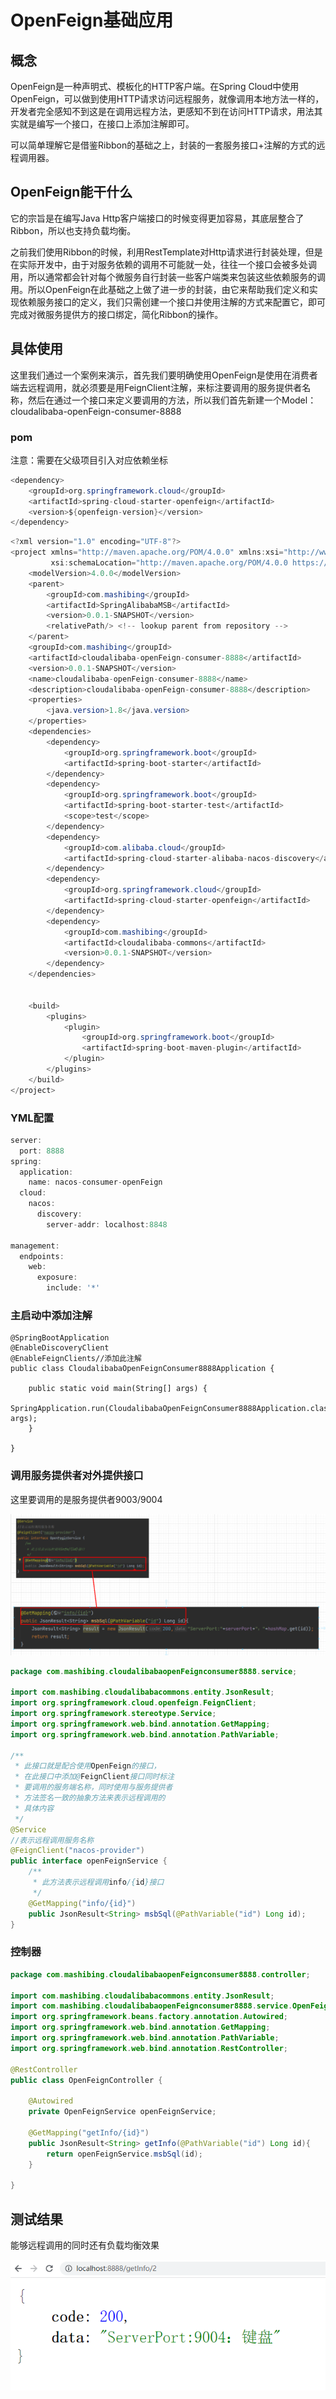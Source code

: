 # OpenFeign基础应用

## 概念

OpenFeign是一种声明式、模板化的HTTP客户端。在Spring Cloud中使用OpenFeign，可以做到使用HTTP请求访问远程服务，就像调用本地方法一样的，开发者完全感知不到这是在调用远程方法，更感知不到在访问HTTP请求，用法其实就是编写一个接口，在接口上添加注解即可。

可以简单理解它是借鉴Ribbon的基础之上，封装的一套服务接口+注解的方式的远程调用器。

## OpenFeign能干什么

它的宗旨是在编写Java Http客户端接口的时候变得更加容易，其底层整合了Ribbon，所以也支持负载均衡。

之前我们使用Ribbon的时候，利用RestTemplate对Http请求进行封装处理，但是在实际开发中，由于对服务依赖的调用不可能就一处，往往一个接口会被多处调用，所以通常都会针对每个微服务自行封装一些客户端类来包装这些依赖服务的调用。所以OpenFeign在此基础之上做了进一步的封装，由它来帮助我们定义和实现依赖服务接口的定义，我们只需创建一个接口并使用注解的方式来配置它，即可完成对微服务提供方的接口绑定，简化Ribbon的操作。

## 具体使用

 这里我们通过一个案例来演示，首先我们要明确使用OpenFeign是使用在消费者端去远程调用，就必须要是用FeignClient注解，来标注要调用的服务提供者名称，然后在通过一个接口来定义要调用的方法，所以我们首先新建一个Model：cloudalibaba-openFeign-consumer-8888



### pom

注意：需要在父级项目引入对应依赖坐标

```java
<dependency>
    <groupId>org.springframework.cloud</groupId>
    <artifactId>spring-cloud-starter-openfeign</artifactId>
    <version>${openfeign-version}</version>
</dependency>
```

```java
<?xml version="1.0" encoding="UTF-8"?>
<project xmlns="http://maven.apache.org/POM/4.0.0" xmlns:xsi="http://www.w3.org/2001/XMLSchema-instance"
         xsi:schemaLocation="http://maven.apache.org/POM/4.0.0 https://maven.apache.org/xsd/maven-4.0.0.xsd">
    <modelVersion>4.0.0</modelVersion>
    <parent>
        <groupId>com.mashibing</groupId>
        <artifactId>SpringAlibabaMSB</artifactId>
        <version>0.0.1-SNAPSHOT</version>
        <relativePath/> <!-- lookup parent from repository -->
    </parent>
    <groupId>com.mashibing</groupId>
    <artifactId>cloudalibaba-openFeign-consumer-8888</artifactId>
    <version>0.0.1-SNAPSHOT</version>
    <name>cloudalibaba-openFeign-consumer-8888</name>
    <description>cloudalibaba-openFeign-consumer-8888</description>
    <properties>
        <java.version>1.8</java.version>
    </properties>
    <dependencies>
        <dependency>
            <groupId>org.springframework.boot</groupId>
            <artifactId>spring-boot-starter</artifactId>
        </dependency>
        <dependency>
            <groupId>org.springframework.boot</groupId>
            <artifactId>spring-boot-starter-test</artifactId>
            <scope>test</scope>
        </dependency>
        <dependency>
            <groupId>com.alibaba.cloud</groupId>
            <artifactId>spring-cloud-starter-alibaba-nacos-discovery</artifactId>
        </dependency>
        <dependency>
            <groupId>org.springframework.cloud</groupId>
            <artifactId>spring-cloud-starter-openfeign</artifactId>
        </dependency>
        <dependency>
            <groupId>com.mashibing</groupId>
            <artifactId>cloudalibaba-commons</artifactId>
            <version>0.0.1-SNAPSHOT</version>
        </dependency>
    </dependencies>


    <build>
        <plugins>
            <plugin>
                <groupId>org.springframework.boot</groupId>
                <artifactId>spring-boot-maven-plugin</artifactId>
            </plugin>
        </plugins>
    </build>
</project>
```

### YML配置

```java
server:
  port: 8888
spring:
  application:
    name: nacos-consumer-openFeign
  cloud:
    nacos:
      discovery:
        server-addr: localhost:8848

management:
  endpoints:
    web:
      exposure:
        include: '*'
```

### 主启动中添加注解

```
@SpringBootApplication
@EnableDiscoveryClient
@EnableFeignClients//添加此注解
public class CloudalibabaOpenFeignConsumer8888Application {

    public static void main(String[] args) {
        SpringApplication.run(CloudalibabaOpenFeignConsumer8888Application.class, args);
    }

}
```

### 调用服务提供者对外提供接口

这里要调用的是服务提供者9003/9004

![image-20211112183106167](image-20211112183106167.png)

```java
package com.mashibing.cloudalibabaopenFeignconsumer8888.service;

import com.mashibing.cloudalibabacommons.entity.JsonResult;
import org.springframework.cloud.openfeign.FeignClient;
import org.springframework.stereotype.Service;
import org.springframework.web.bind.annotation.GetMapping;
import org.springframework.web.bind.annotation.PathVariable;

/**
 * 此接口就是配合使用OpenFeign的接口，
 * 在此接口中添加@FeignClient接口同时标注
 * 要调用的服务端名称，同时使用与服务提供者
 * 方法签名一致的抽象方法来表示远程调用的
 * 具体内容
 */
@Service
//表示远程调用服务名称
@FeignClient("nacos-provider")
public interface openFeignService {
    /**
     * 此方法表示远程调用info/{id}接口
     */
    @GetMapping("info/{id}")
    public JsonResult<String> msbSql(@PathVariable("id") Long id);
}

```

### 控制器

```java
package com.mashibing.cloudalibabaopenFeignconsumer8888.controller;

import com.mashibing.cloudalibabacommons.entity.JsonResult;
import com.mashibing.cloudalibabaopenFeignconsumer8888.service.OpenFeignService;
import org.springframework.beans.factory.annotation.Autowired;
import org.springframework.web.bind.annotation.GetMapping;
import org.springframework.web.bind.annotation.PathVariable;
import org.springframework.web.bind.annotation.RestController;

@RestController
public class OpenFeignController {

    @Autowired
    private OpenFeignService openFeignService;

    @GetMapping("getInfo/{id}")
    public JsonResult<String> getInfo(@PathVariable("id") Long id){
        return openFeignService.msbSql(id);
    }

}
```

## 测试结果

能够远程调用的同时还有负载均衡效果

![image-20211112205138375](image-20211112205138375.png)